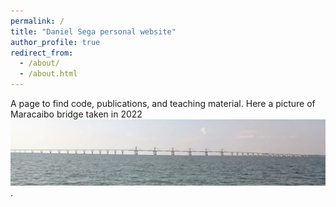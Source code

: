 ```yaml
---
permalink: /
title: "Daniel Sega personal website"
author_profile: true
redirect_from: 
  - /about/
  - /about.html
---
```


A page to find code, publications, and teaching material. Here a picture of Maracaibo bridge taken in 2022 <img src='/images/maracaibo.jpg'>.
